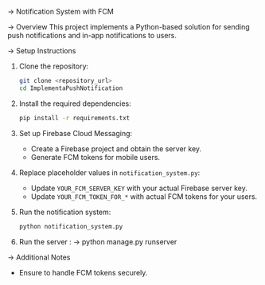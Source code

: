 -> Notification System with FCM 

-> Overview
This project implements a Python-based solution for sending push notifications and in-app notifications to users.

-> Setup Instructions

1. Clone the repository:
   ```bash
   git clone <repository_url>
   cd ImplementaPushNotification
   ```

2. Install the required dependencies:
   ```bash
   pip install -r requirements.txt
   ```

3. Set up Firebase Cloud Messaging:
   - Create a Firebase project and obtain the server key.
   - Generate FCM tokens for mobile users.

4. Replace placeholder values in `notification_system.py`:
   - Update `YOUR_FCM_SERVER_KEY` with your actual Firebase server key.
   - Update `YOUR_FCM_TOKEN_FOR_*` with actual FCM tokens for your users.

5. Run the notification system:
   ```bash
   python notification_system.py
   ```
6. Run the server :
   -> python manage.py runserver
   
-> Additional Notes
- Ensure to handle FCM tokens securely.
